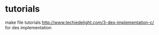 # tutorials
make file tutorials
http://www.techiedelight.com/3-des-implementation-c/ for des implementation
